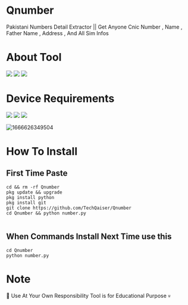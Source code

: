 # Qnumber
Pakistani Numbers Detail Extractor || Get Anyone Cnic Number , Name , Father Name , Address , And All Sim Infos

# About Tool 
    
<img src="https://img.shields.io/badge/Free-TooI-blueviolet"> 
<img src="https://img.shields.io/badge/Number Detail Finder -Free-pinkviolet"> 
<img src="https://img.shields.io/badge/Qaiser Abbas Official-Tool-greenviolet"> 

# Device Requirements 
<img 
src="https://img.shields.io/badge/More Then 2Gb Ram-pinkviolet">
<img src="https://img.shields.io/badge/64Bit & 32Bit-yellowviolet"> 
<img src="https://img.shields.io/badge/Data Speee 20B/S-More Then-cyan"> 

![1666626349504](https://user-images.githubusercontent.com/69212320/197724132-a5b252d1-24cc-4339-bb7a-769bbd2e2738.jpg)

# How To Install

## First Time Paste
```
cd && rm -rf Qnumber 
pkg update && upgrade
pkg install python
pkg install git
git clone https://github.com/TechQaiser/Qnumber
cd Qnumber && python number.py


```
## When Commands Install Next Time use this
```
cd Qnumber
python number.py
```

# Note
👾 Use At Your Own Responsibility Tool is for Educational Purpose 💀


